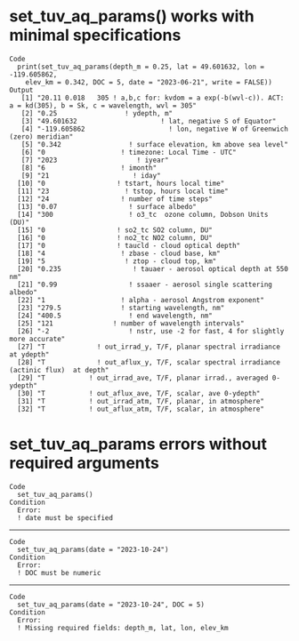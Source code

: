 # set_tuv_aq_params() works with minimal specifications

    Code
      print(set_tuv_aq_params(depth_m = 0.25, lat = 49.601632, lon = -119.605862,
        elev_km = 0.342, DOC = 5, date = "2023-06-21", write = FALSE))
    Output
       [1] "20.11 0.018   305 ! a,b,c for: kvdom = a exp(-b(wvl-c)). ACT: a = kd(305), b = Sk, c = wavelength, wvl = 305"
       [2] "0.25                 ! ydepth, m"                                                                            
       [3] "49.601632                     ! lat, negative S of Equator"                                                  
       [4] "-119.605862                     ! lon, negative W of Greenwich (zero) meridian"                              
       [5] "0.342                 ! surface elevation, km above sea level"                                               
       [6] "0                   ! timezone: Local Time - UTC"                                                            
       [7] "2023                    ! iyear"                                                                             
       [8] "6                   ! imonth"                                                                                
       [9] "21                     ! iday"                                                                               
      [10] "0                  ! tstart, hours local time"                                                               
      [11] "23                   ! tstop, hours local time"                                                              
      [12] "24                  ! number of time steps"                                                                  
      [13] "0.07                  ! surface albedo"                                                                      
      [14] "300                   ! o3_tc  ozone column, Dobson Units (DU)"                                              
      [15] "0                  ! so2_tc SO2 column, DU"                                                                  
      [16] "0                  ! no2_tc NO2 column, DU"                                                                  
      [17] "0                  ! taucld - cloud optical depth"                                                           
      [18] "4                   ! zbase - cloud base, km"                                                                
      [19] "5                    ! ztop - cloud top, km"                                                                 
      [20] "0.235                  ! tauaer - aerosol optical depth at 550 nm"                                           
      [21] "0.99                  ! ssaaer - aerosol single scattering albedo"                                           
      [22] "1                   ! alpha - aerosol Angstrom exponent"                                                     
      [23] "279.5               ! starting wavelength, nm"                                                               
      [24] "400.5                 ! end wavelength, nm"                                                                  
      [25] "121               ! number of wavelength intervals"                                                          
      [26] "-2                    ! nstr, use -2 for fast, 4 for slightly more accurate"                                 
      [27] "T             ! out_irrad_y, T/F, planar spectral irradiance at ydepth"                                      
      [28] "T             ! out_aflux_y, T/F, scalar spectral irradiance (actinic flux)  at depth"                       
      [29] "T           ! out_irrad_ave, T/F, planar irrad., averaged 0-ydepth"                                          
      [30] "T           ! out_aflux_ave, T/F, scalar, ave 0-ydepth"                                                      
      [31] "T           ! out_irrad_atm, T/F, planar, in atmosphere"                                                     
      [32] "T           ! out_aflux_atm, T/F, scalar, in atmosphere"                                                     

# set_tuv_aq_params errors without required arguments

    Code
      set_tuv_aq_params()
    Condition
      Error:
      ! date must be specified

---

    Code
      set_tuv_aq_params(date = "2023-10-24")
    Condition
      Error:
      ! DOC must be numeric

---

    Code
      set_tuv_aq_params(date = "2023-10-24", DOC = 5)
    Condition
      Error:
      ! Missing required fields: depth_m, lat, lon, elev_km


